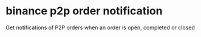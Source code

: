 # binance p2p order notification
 Get notifications of P2P orders when an order is open, completed or closed
